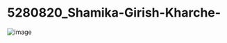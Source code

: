# 5280820_Shamika-Girish-Kharche-
<img src="hhttps://github.com/Shamika07/5280820_Shamika-Girish-Kharche-/blob/main/SDLC/52080820_Shamika%20Girish%20Kharche.png" alt="image">